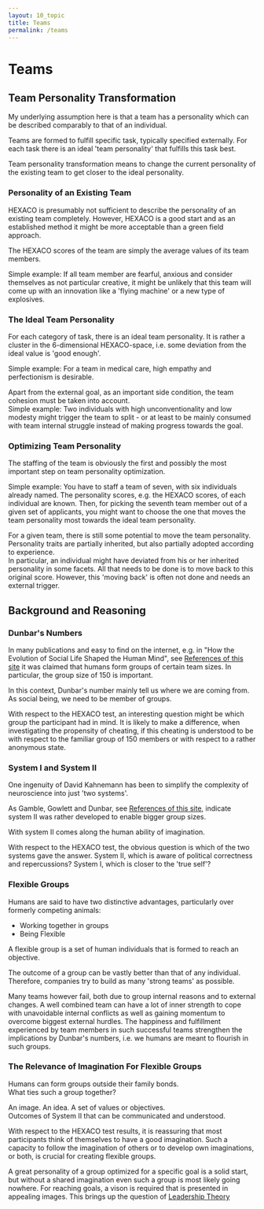 ```yaml
---
layout: 10_topic
title: Teams
permalink: /teams
---
```


# Teams

## Team Personality Transformation

My underlying assumption here is that a team has a personality which can be described comparably to that of an individual.

Teams are formed to fulfill specific task, typically specified externally. For each task there is an ideal 'team personality' that fulfills this task best.

Team personality transformation means to change the current personality of the existing team to get closer to the ideal personality. 


### Personality of an Existing Team

HEXACO is presumably not sufficient to describe the personality of an existing team completely. However, HEXACO is a good start and as an established method it might be more acceptable than a green field approach.

The HEXACO scores of the team are simply the average values of its team members.

Simple example: If all team member are fearful, anxious and consider themselves as not particular creative, it might be unlikely that this team will come up with an innovation like a 'flying machine' or a new type of explosives.

### The Ideal Team Personality

For each category of task, there is an ideal team personality. It is rather a cluster in the 6-dimensional HEXACO-space, i.e. some deviation from the ideal value is 'good enough'. 

Simple example: For a team in medical care, high empathy and perfectionism is desirable.

Apart from the external goal, as an important side condition, the team cohesion must be taken into account. <br> 
Simple example: Two individuals with high unconventionality and low modesty might trigger the team to split - or at least to be mainly consumed with team internal struggle instead of making progress towards the goal. 

### Optimizing Team Personality

The staffing of the team is obviously the first and possibly the most important step on team personality optimization.

Simple example: You have to staff a team of seven, with six individuals already named. The personality scores, e.g. the HEXACO scores, of each individual are known. Then, for picking the seventh team member out of a given set of applicants, you might want to choose the one that moves the team personality most towards the ideal team personality.

For a given team, there is still some potential to move the team personality.<br>
Personality traits are partially inherited, but also partially adopted according to experience.<br>
In particular, an individual might have deviated from his or her inherited personality in some facets. All that needs to be done is to move back to this original score. However, this 'moving back' is often not done and needs an external trigger.

## Background and Reasoning

### Dunbar's Numbers

In many publications and easy to find on the internet, e.g. in "How the Evolution of Social Life Shaped the Human Mind", see [References of this site](references) it was claimed that humans form groups of certain team sizes. In particular, the group size of 150 is important.

In this context, Dunbar's number mainly tell us where we are coming from. As social being, we need to be member of groups.

With respect to the HEXACO test, an interesting question might be which group the participant had in mind.
It is likely to make a difference, when investigating the propensity of cheating, if this cheating is understood to be with respect to the familiar group of 150 members or with respect to a rather anonymous state.

### System I and System II

One ingenuity of David Kahnemann has been to simplify the complexity of neuroscience into just 'two systems'.

As Gamble, Gowlett and Dunbar, see [References of this site](references), indicate system II was rather developed to enable bigger group sizes. 

With system II comes along the human ability of imagination. 

With respect to the HEXACO test, the obvious question is which of the two systems gave the answer.
System II, which is aware of political correctness and repercussions?
System I, which is closer to the 'true self'?

### Flexible Groups

Humans are said to have two distinctive advantages, particularly over formerly competing animals:
- Working together in groups
- Being Flexible

A flexible group is a set of human individuals that is formed to reach an objective.

The outcome of a group can be vastly better than that of any individual. Therefore, companies try to build as many 'strong teams' as possible. 

Many teams however fail, both due to group internal reasons and to external changes. A well combined team can have a lot of inner strength to cope with unavoidable internal conflicts as well as gaining momentum to overcome biggest external hurdles. 
The happiness and fulfillment experienced by team members in such successful teams strengthen the implications by Dunbar's numbers, i.e. we humans are meant to flourish in such groups.

### The Relevance of Imagination For Flexible Groups

Humans can form groups outside their family bonds.<br>
What ties such a group together? 

An image. An idea. A set of values or objectives.<br>
Outcomes of System II that can be communicated and understood.

With respect to the HEXACO test results, it is reassuring that most participants think of themselves to have a good imagination. Such a capacity to follow the imagination of others or to develop own imaginations, or both, is crucial for creating flexible groups. 

A great personality of a group optimized for a specific goal is a solid start, but without a  shared imagination even such a group is most likely going nowhere. For reaching goals, a vison is required that is presented in appealing images. This brings up the question of [Leadership Theory](leadership_theory)

